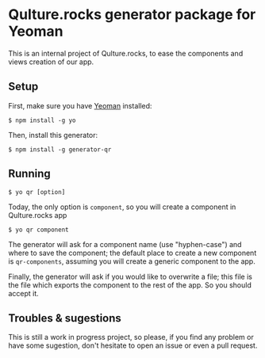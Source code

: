 # Qulture.rocks generator package for Yeoman #

This is an internal project of Qulture.rocks, to ease the components and views creation of our app.

## Setup

First, make sure you have [Yeoman](http://yeoman.io/) installed:

```
$ npm install -g yo
```

Then, install this generator:

```
$ npm install -g generator-qr
```

## Running

```
$ yo qr [option]
```

Today, the only option is `component`, so you will create a component in Qulture.rocks app

```
$ yo qr component
```

The generator will ask for a component name (use "hyphen-case") and where to save the component; the default place to create a new component is `qr-components`, assuming you will create a generic component to the app.

Finally, the generator will ask if you would like to overwrite a file; this file is the file which exports the component to the rest of the app. So you should accept it.

## Troubles & sugestions
This is still a work in progress project, so please, if you find any problem or have some sugestion, don't hesitate to open an issue or even a pull request.
